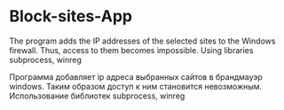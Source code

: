 # Block-sites-App

The program adds the IP addresses of the selected sites to the Windows firewall. Thus, access to them becomes impossible. Using libraries subprocess, winreg

Программа добавляет ip адреса выбранных сайтов в брандмауэр windows. Таким образом доступ к ним становится невозможным. Использование библиотек subprocess, winreg